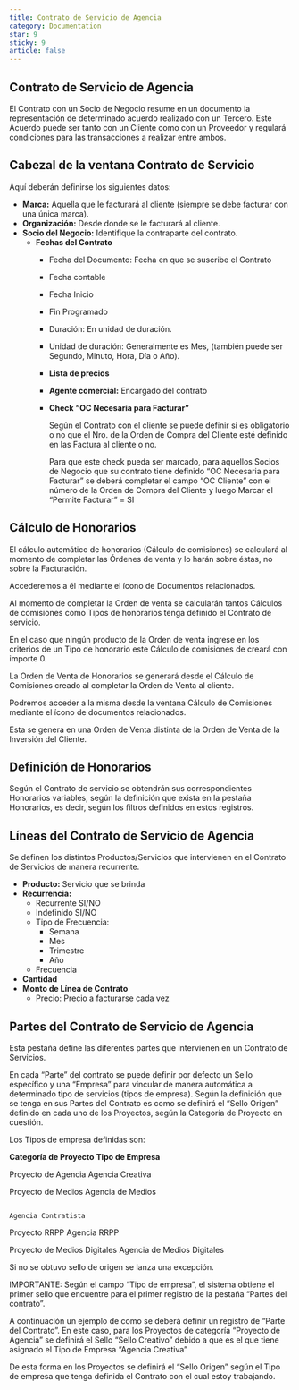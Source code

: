 ```yaml
---
title: Contrato de Servicio de Agencia
category: Documentation
star: 9
sticky: 9
article: false
---
```


## **Contrato de Servicio de Agencia**

El Contrato con un Socio de Negocio resume en un documento la representación de determinado acuerdo realizado con un Tercero. Este Acuerdo puede ser tanto con un Cliente como con un Proveedor y regulará condiciones para las transacciones a realizar entre ambos.

## **Cabezal de la ventana Contrato de Servicio**

Aquí deberán definirse los siguientes datos:

* **Marca:** Aquella que le facturará al cliente (siempre se debe facturar con una única marca).
* **Organización:** Desde donde se le facturará al cliente.
* **Socio del Negocio:** Identifique la contraparte del contrato.
  * **Fechas del Contrato** 
    * Fecha del Documento: Fecha en que se suscribe el Contrato
    * Fecha contable
    * Fecha Inicio
    * Fin Programado
    * Duración: En unidad de duración.
    * Unidad de duración: Generalmente es Mes, (también puede ser Segundo, Minuto, Hora, Día o Año).
    * **Lista de precios**
    * **Agente comercial:** Encargado del contrato
    * **Check “OC Necesaria para Facturar”**

      Según el Contrato con el cliente se puede definir si es obligatorio o no que el Nro. de la Orden de Compra del Cliente esté definido en las Factura al cliente o no.

      Para que este check pueda ser marcado, para aquellos Socios de Negocio que su contrato tiene definido “OC Necesaria para Facturar” se deberá completar el campo “OC Cliente” con el número de la Orden de Compra del Cliente y luego Marcar el “Permite Facturar” = SI

## **Cálculo de Honorarios**

El cálculo automático de honorarios (Cálculo de comisiones) se calculará al momento de completar las Órdenes de venta y lo harán sobre éstas, no sobre la Facturación.

Accederemos a él mediante el ícono de Documentos relacionados.

Al momento de completar la Orden de venta se calcularán tantos Cálculos de comisiones como Tipos de honorarios tenga definido el Contrato de servicio.

En el caso que ningún producto de la Orden de venta ingrese en los criterios de un Tipo de honorario este Cálculo de comisiones de creará con importe 0.

La Orden de Venta de Honorarios se generará desde el Cálculo de Comisiones creado al completar la Orden de Venta al cliente.

Podremos acceder a la misma desde la ventana Cálculo de Comisiones mediante el ícono de documentos relacionados.

Esta se genera en una Orden de Venta distinta de la Orden de Venta de la Inversión del Cliente.

## **Definición de Honorarios**

Según el Contrato de servicio se obtendrán sus correspondientes Honorarios variables, según la definición que exista en la pestaña Honorarios, es decir, según los filtros definidos en estos registros.

## **Líneas del Contrato de Servicio de Agencia**

Se definen los distintos Productos/Servicios que intervienen en el Contrato de Servicios de manera recurrente.

* **Producto:** Servicio que se brinda
* **Recurrencia:** 
  * Recurrente SI/NO
  * Indefinido SI/NO
  * Tipo de Frecuencia: 
    * Semana
    * Mes
    * Trimestre
    * Año
  * Frecuencia
* **Cantidad**
* **Monto de Línea de Contrato** 
  * Precio: Precio a facturarse cada vez

## **Partes del Contrato de Servicio de Agencia**

Esta pestaña define las diferentes partes que intervienen en un Contrato de Servicios.

En cada “Parte” del contrato se puede definir por defecto un Sello específico y una “Empresa” para vincular de manera automática a determinado tipo de servicios (tipos de empresa). Según la definición que se tenga en sus Partes del Contrato es como se definirá el “Sello Origen” definido en cada uno de los Proyectos, según la Categoría de Proyecto en cuestión.

Los Tipos de empresa definidas son:

**Categoría de Proyecto**                                                  **Tipo de Empresa**

Proyecto de Agencia                                                          Agencia Creativa

Proyecto de Medios                                                           Agencia de Medios

                                                                             Agencia Contratista

Proyecto RRPP                                                                Agencia RRPP

Proyecto de Medios Digitales                                                 Agencia de Medios Digitales

Si no se obtuvo sello de origen se lanza una excepción.

IMPORTANTE: Según el campo “Tipo de empresa”, el sistema obtiene el primer sello que encuentre para el primer registro de la pestaña “Partes del contrato”.

A continuación un ejemplo de como se deberá definir un registro de “Parte del Contrato”. En este caso, para los Proyectos de categoría “Proyecto de Agencia” se definirá el Sello “Sello Creativo” debido a que es el que tiene asignado el Tipo de Empresa “Agencia Creativa”

De esta forma en los Proyectos se definirá el “Sello Origen” según el Tipo de empresa que tenga definida el Contrato con el cual estoy trabajando.